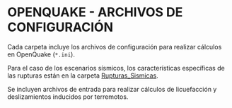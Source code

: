 # OPENQUAKE - ARCHIVOS DE CONFIGURACIÓN

Cada carpeta incluye los archivos de configuración para realizar cálculos en OpenQuake (`*.ini`).

Para el caso de los escenarios sísmicos, los características específicas de las rupturas están en la carpeta [Rupturas_Sismicas](../Rupturas_Sismicas/).

Se incluyen archivos de entrada para realizar cálculos de licuefacción y deslizamientos inducidos por terremotos.